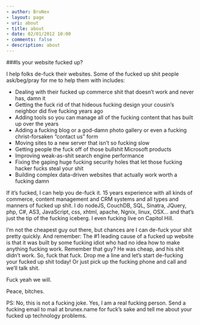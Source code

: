 ```yaml
---
- author: BruNex
- layout: page
- uri: about
- title: about
- date: 02/01/2012 10:00
- comments: false
- description: about
---
```


###Is your website fucked up?

I help folks de-fuck their websites. Some of the fucked up shit people ask/beg/pray for me to help them with includes:

* Dealing with their fucked up commerce shit that doesn’t work and never has, damn it
* Getting the fuck rid of that hideous fucking design your cousin’s neighbor did five fucking years ago
* Adding tools so you can manage all of the fucking content that has built up over the years
* Adding a fucking blog or a god-damn photo gallery or even a fucking christ-forsaken “contact us” form
* Moving sites to a new server that isn’t so fucking slow
* Getting people the fuck off of those bullshit Microsoft products
* Improving weak-as-shit search engine performance
* Fixing the gaping huge fucking security holes that let those fucking hacker fucks steal your shit
* Building complex data-driven websites that actually work worth a fucking damn

If it’s fucked, I can help you de-fuck it. 15 years experience with all kinds of commerce, content management and CRM systems and all types and manners of fucked up shit. I do nodeJS, CouchDB, SQL, Sinatra, JQuery, php, C#, AS3, JavaScript, css, xhtml, apache, Ngnix, linux, OSX… and that’s just the tip of the fucking iceberg. I even fucking live on Capitol Hill.

I’m not the cheapest guy out there, but chances are I can de-fuck your shit pretty quickly. And remember: The #1 leading cause of a fucked up website is that it was built by some fucking idiot who had no idea how to make anything fucking work. Remember that guy? He was cheap, and his shit didn’t work. So, fuck that fuck. Drop me a line and let’s start de-fucking your fucked up shit today! Or just pick up the fucking phone and call and we’ll talk shit.

Fuck yeah we will.

Peace, bitches.

PS: No, this is not a fucking joke. Yes, I am a real fucking person. Send a fucking email to mail at brunex.name for fuck’s sake and tell me about your fucked up technology problems.